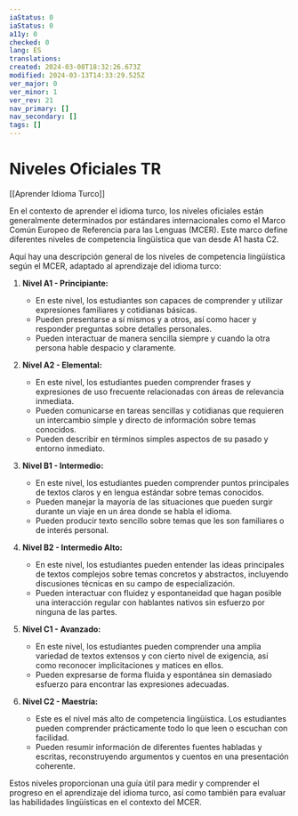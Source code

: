 ```yaml
---
iaStatus: 0
iaStatus: 0
a11y: 0
checked: 0
lang: ES
translations: 
created: 2024-03-08T18:32:26.673Z
modified: 2024-03-13T14:33:29.525Z
ver_major: 0
ver_minor: 1
ver_rev: 21
nav_primary: []
nav_secondary: []
tags: []
---
```

# Niveles Oficiales TR

[[Aprender Idioma Turco]]

En el contexto de aprender el idioma turco, los niveles oficiales están generalmente determinados por estándares internacionales como el Marco Común Europeo de Referencia para las Lenguas (MCER). Este marco define diferentes niveles de competencia lingüística que van desde A1 hasta C2.

Aquí hay una descripción general de los niveles de competencia lingüística según el MCER, adaptado al aprendizaje del idioma turco:

1. **Nivel A1 - Principiante:**
   - En este nivel, los estudiantes son capaces de comprender y utilizar expresiones familiares y cotidianas básicas.
   - Pueden presentarse a sí mismos y a otros, así como hacer y responder preguntas sobre detalles personales.
   - Pueden interactuar de manera sencilla siempre y cuando la otra persona hable despacio y claramente.

2. **Nivel A2 - Elemental:**
   - En este nivel, los estudiantes pueden comprender frases y expresiones de uso frecuente relacionadas con áreas de relevancia inmediata.
   - Pueden comunicarse en tareas sencillas y cotidianas que requieren un intercambio simple y directo de información sobre temas conocidos.
   - Pueden describir en términos simples aspectos de su pasado y entorno inmediato.

3. **Nivel B1 - Intermedio:**
   - En este nivel, los estudiantes pueden comprender puntos principales de textos claros y en lengua estándar sobre temas conocidos.
   - Pueden manejar la mayoría de las situaciones que pueden surgir durante un viaje en un área donde se habla el idioma.
   - Pueden producir texto sencillo sobre temas que les son familiares o de interés personal.

4. **Nivel B2 - Intermedio Alto:**
   - En este nivel, los estudiantes pueden entender las ideas principales de textos complejos sobre temas concretos y abstractos, incluyendo discusiones técnicas en su campo de especialización.
   - Pueden interactuar con fluidez y espontaneidad que hagan posible una interacción regular con hablantes nativos sin esfuerzo por ninguna de las partes.

5. **Nivel C1 - Avanzado:**
   - En este nivel, los estudiantes pueden comprender una amplia variedad de textos extensos y con cierto nivel de exigencia, así como reconocer implicitaciones y matices en ellos.
   - Pueden expresarse de forma fluida y espontánea sin demasiado esfuerzo para encontrar las expresiones adecuadas.

6. **Nivel C2 - Maestría:**
   - Este es el nivel más alto de competencia lingüística. Los estudiantes pueden comprender prácticamente todo lo que leen o escuchan con facilidad.
   - Pueden resumir información de diferentes fuentes habladas y escritas, reconstruyendo argumentos y cuentos en una presentación coherente.

Estos niveles proporcionan una guía útil para medir y comprender el progreso en el aprendizaje del idioma turco, así como también para evaluar las habilidades lingüísticas en el contexto del MCER.